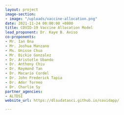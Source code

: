 ```yaml
---
layout: project
image-section:
- image: "/uploads/vaccine-allocation.png"
date: 2021-11-24 00:00:00 +0800
title: COVID-19 Vaccine Allocation Model
lead_proponent: Dr. Kaye B. Aviso
co-proponents:
- Mr. Ian Ona
- Mr. Joshua Manzano
- Ms. Unisse Chua
- Mr. Dickie Gonzalez
- Dr. Aristotle Ubando
- Dr. Anthony Chiu
- Dr. Raymond Tan
- Dr. Macario Cordel
- Dr. John Frederick Tapia
- Dr. Ador Torneo
- Dr. Charlie Sy
partner_agencies:
- ALTDSI
website_url: https://dlsudatasci.github.io/covidapp/

---
```

